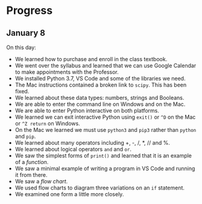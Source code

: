 # Progress

## January 8

On this day:
* We learned how to purchase and enroll in the class textbook.
* We went over the syllabus and learned that we can use Google Calendar to make appointments with the Professor.
* We installed Python 3.7, VS Code and some of the libraries we need.
* The Mac instructions contained a broken link to `scipy`. This has been fixed.
* We learned about these data types: numbers, strings and Booleans.
* We are able to enter the command line on Windows and on the Mac.
* We are able to enter Python interactive on both platforms.
* We learned we can exit interactive Python using `exit()` or `^D` on the Mac or `^Z return` on Windows.
* On the Mac we learned we must use `python3` and `pip3` rather than `python` and `pip`.
* We learned about many operators including +, -, /, *, // and %.
* We learned about logical operators `and` and `or`.
* We saw the simplest forms of `print()` and learned that it is an example of a *function*.
* We saw a minimal example of writing a program in VS Code and running it from there.
* We saw a *flow chart*.
* We used flow charts to diagram three variations on an `if` statement.
* We examined one form a little more closely.
